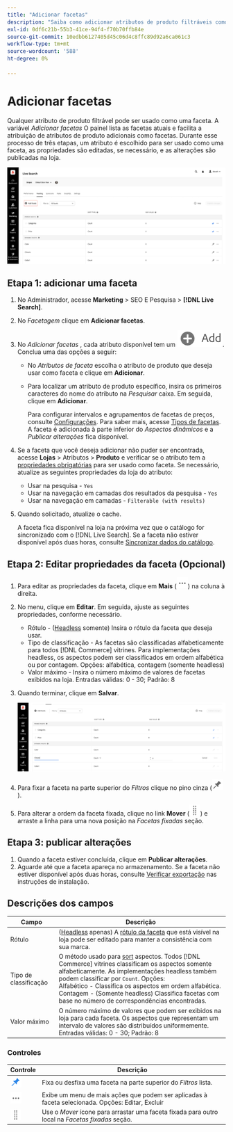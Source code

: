```yaml
---
title: "Adicionar facetas"
description: "Saiba como adicionar atributos de produto filtráveis como [!DNL Live Search] aspectos."
exl-id: 0df6c21b-55b3-41ce-94f4-f70b70ffb84e
source-git-commit: 10edbb6127405d45c06d4c8ffc89d92a6ca061c3
workflow-type: tm+mt
source-wordcount: '588'
ht-degree: 0%

---
```


# Adicionar facetas

Qualquer atributo de produto filtrável pode ser usado como uma faceta. A variável *Adicionar facetas* O painel lista as facetas atuais e facilita a atribuição de atributos de produto adicionais como facetas. Durante esse processo de três etapas, um atributo é escolhido para ser usado como uma faceta, as propriedades são editadas, se necessário, e as alterações são publicadas na loja.

![Espaço de trabalho facetado](assets/facets-add.png)

## Etapa 1: adicionar uma faceta

1. No Administrador, acesse **Marketing** > SEO E Pesquisa > **[!DNL Live Search]**.
1. No *Facetagem* clique em **Adicionar facetas**.
1. No *Adicionar facetas* , cada atributo disponível tem um ![Botão Adicionar](assets/btn-add.png). Conclua uma das opções a seguir:

   * No *Atributos de faceta* escolha o atributo de produto que deseja usar como faceta e clique em **Adicionar**.
   * Para localizar um atributo de produto específico, insira os primeiros caracteres do nome do atributo na *Pesquisar* caixa. Em seguida, clique em **Adicionar**.

      Para configurar intervalos e agrupamentos de facetas de preços, consulte [Configurações](settings.md). Para saber mais, acesse [Tipos de facetas](facets-type.md).
A faceta é adicionada à parte inferior do *Aspectos dinâmicos* e a *Publicar alterações* fica disponível.

1. Se a faceta que você deseja adicionar não puder ser encontrada, acesse **Lojas** > Atributos > **Produto** e verificar se o atributo tem a [propriedades obrigatórias](facets.md) para ser usado como faceta. Se necessário, atualize as seguintes propriedades da loja do atributo:

   * Usar na pesquisa - `Yes`
   * Usar na navegação em camadas dos resultados da pesquisa - `Yes`
   * Usar na navegação em camadas - `Filterable (with results)`

1. Quando solicitado, atualize o cache.

   A faceta fica disponível na loja na próxima vez que o catálogo for sincronizado com o [!DNL Live Search]. Se a faceta não estiver disponível após duas horas, consulte [Sincronizar dados do catálogo](install.md#synchronize-catalog-data).

## Etapa 2: Editar propriedades da faceta (Opcional)

1. Para editar as propriedades da faceta, clique em **Mais** (![Mais seletores](assets/btn-more.png)) na coluna à direita.
1. No menu, clique em **Editar**. Em seguida, ajuste as seguintes propriedades, conforme necessário.

   * Rótulo - ([Headless](facets-type.md) somente) Insira o rótulo da faceta que deseja usar.
   * Tipo de classificação - As facetas são classificadas alfabeticamente para todos [!DNL Commerce] vitrines. Para implementações headless, os aspectos podem ser classificados em ordem alfabética ou por contagem. Opções: alfabética, contagem (somente headless)
   * Valor máximo - Insira o número máximo de valores de facetas exibidos na loja. Entradas válidas: 0 - 30; Padrão: 8

1. Quando terminar, clique em **Salvar**.

   ![Espaço de trabalho facetado](assets/facet-edit.png)

1. Para fixar a faceta na parte superior do *Filtros* clique no pino cinza (![Fixar seletor](assets/btn-pin-gray.png)).
1. Para alterar a ordem da faceta fixada, clique no link **Mover** (![Mover seletor](assets/btn-move.png)) e arraste a linha para uma nova posição na *Facetas fixadas* seção.

## Etapa 3: publicar alterações

1. Quando a faceta estiver concluída, clique em **Publicar alterações**.
1. Aguarde até que a faceta apareça no armazenamento.
Se a faceta não estiver disponível após duas horas, consulte [Verificar exportação](install.md#synchronize-catalog-data) nas instruções de instalação.

## Descrições dos campos

| Campo | Descrição |
|--- |--- |
| Rótulo | ([Headless](facets-type.md) apenas) A [rótulo da faceta](facets-type.md) que está visível na loja pode ser editado para manter a consistência com sua marca. |
| Tipo de classificação | O método usado para [sort](facets-type.md) aspectos. Todos [!DNL Commerce] vitrines classificam os aspectos somente alfabeticamente. As implementações headless também podem classificar por `Count`. Opções:<br />Alfabético - Classifica os aspectos em ordem alfabética.<br />Contagem - (Somente headless) Classifica facetas com base no número de correspondências encontradas. |
| Valor máximo | O número máximo de valores que podem ser exibidos na loja para cada faceta. Os aspectos que representam um intervalo de valores são distribuídos uniformemente. Entradas válidas: 0 - 30; Padrão: 8 |

### Controles

| Controle | Descrição |
|--- |--- |
| ![Fixar seletor](assets/btn-pin-blue.png) | Fixa ou desfixa uma faceta na parte superior do *Filtros* lista. |
| ![Mais seletores](assets/btn-more.png) | Exibe um menu de mais ações que podem ser aplicadas à faceta selecionada. Opções: Editar, Excluir |
| ![Mover seletor](assets/btn-move.png) | Use o *Mover* ícone para arrastar uma faceta fixada para outro local na *Facetas fixadas* seção. |
